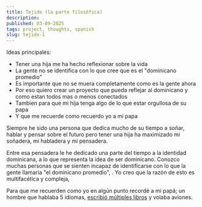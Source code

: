 ```yaml
---
title: Tejido (la parte filosófica)
description: .
published: 03-09-2025
tags: project, thoughts, spanish
slug: tejido-1
---
```


Ideas principales:

- Tener una hija me ha hecho reflexionar sobre la vida
- La gente no se identifica con lo que cree que es el "dominicano promedio"
- Es importante que no se muera completamente como es la gente ahora
- Por eso quiero crear un proyecto que pueda reflejar al dominicano y como estan todos mas o menos conectados
- Tambien para que mi hija tenga algo de lo que estar orgullosa de su papa
- Y que me recuerde como recuerdo yo a mi papa

Siempre he sido una persona que dedica mucho de su tiempo a soñar, hablar y pensar sobre el futuro pero tener una hija ha maximizado mi soñadera, mi habladera y mi pensadera.

Entre esa pensadera le he dedicado una parte del tiempo a la identidad dominicana, a lo que representa la idea de ser dominicano. Conozco muchas personas que se sienten incapaz de identificarse con lo que la gente llamaría "el dominicano promedio", . Yo creo que la razón de esto es multifacética y compleja,

Para que me recuerden como yo en algún punto recordé a mi papá; un hombre que hablaba 5 idiomas, [escribió múltiples libros](https://catalogo.bnphu.gob.do/cgi-bin/koha/opac-search.pl?advsearch=1&idx=kw&q=Ruddy+Grullon&weight_search=1&do=Search&sort_by=relevance) y volaba aviones.
